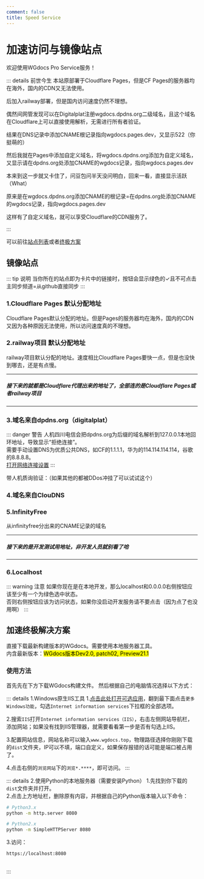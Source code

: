 ```yaml
---
comment: false
title: Speed Service
---
```


# 加速访问与镜像站点
欢迎使用WGdocs Pro Service服务！

::: details 前世今生
本站原部署于Cloudflare Pages，但是CF Pages的服务器均在海外，国内的CDN又无法使用。

后加入railway部署，但是国内访问速度仍然不理想。

偶然间网管发现可以在Digitalplat注册wgdocs.dpdns.org二级域名，且这个域名在Cloudflare上可以直接使用解析，无需进行所有者验证。

结果在DNS记录中添加CNAME根记录指向wgdocs.pages.dev，又显示522（你挺萌的）

然后我就在Pages中添加自定义域名，将wgdocs.dpdns.org添加为自定义域名，又显示请在dpdns.org处添加CNAME的wgdocs记录，指向wgdocs.pages.dev

本来到这一步就又卡住了，问豆包问半天没问明白，回来一看，直接显示活跃（What）

原来是在wgdocs.dpdns.org添加CNAME的根记录=在dpdns.org处添加CNAME的wgdocs记录，指向wgdocs.pages.dev

这样有了自定义域名，就可以享受Cloudflare的CDN服务了。

:::

可以前往[站点列表](#镜像站点)或者[终极方案](#加速终极解决方案)

## 镜像站点

::: tip 说明
当你所在的站点即为卡片中的链接时，按钮会显示绿色的✓且不可点击<br>
主同步频道=从github直接同步
:::
### 1.Cloudflare Pages 默认分配地址<badge type='tip' text='主同步频道' /><badge type='danger' text='极慢' />

<LinkCard
  title="wgdocs.pages.dev"
  bg-image="https://cf-assets.www.cloudflare.com/slt3lc6tev37/1wf4qdGsPqa2UUSEoa4Yyg/3250a65f210bbb7062ab4dd9a9bdf213/logo-cloudflare-dark.svg"
  link="wgdocs.pages.dev"
/>

Cloudflare Pages默认分配的地址。但是Pages的服务器均在海外，国内的CDN又因为各种原因无法使用，所以访问速度真的不理想。

### 2.railway项目 默认分配地址<badge type='tip' text='主同步频道' /><badge type='warning' text='较慢' />

<LinkCard
  title="wgdocs.up.railway.app"
  tcolor="white"
  bg-image="https://railway.com/brand/logotype-light.png"
  link="wgdocs.up.railway.app"
/>

railway项目默认分配的地址。速度相比Cloudflare Pages要快一点，但是也没快到哪去，还是有点慢。

---

##### 接下来的就都是Cloudflare代理出来的地址了，全部连的是Cloudflare Pages或者railway项目

---

### 3.域名来自dpdns.org（digitalplat）<badge type='tip' text='主同步频道' /><badge type='tip' text='快速' /><badge type='danger' text='需手动设置DNS' />

::: danger 警告
人机四川电信会把dpdns.org为后缀的域名解析到127.0.0.1本地回环地址，导致显示“拒绝连接”。<br>
需要手动设置DNS为优质公共DNS，如CF的1.1.1.1，华为的114.114.114.114，谷歌的8.8.8.8。<br><a href="ms-settings:network-status">打开网络连接设置</a>
:::

<LinkCard
  title="wgdocs.dpdns.org"
  bg-image="/pictures/Cloudflare账户.png"
  link="wgdocs.dpdns.org"
/>

带人机质询验证：（如果其他的都被DDos冲挂了可以试试这个）

<LinkCard
  title="mengmiya1027.dpdns.org"
  bg-image="/pictures/Cloudflare账户.png"
  link="mengmiya1027.dpdns.org"
/>

### 4.域名来自ClouDNS<badge type='tip' text='主同步频道' /><badge type='tip' text='快速' />

<LinkCard
  title="wgdocs.ip-ddns.com"
  bg-image="https://www.cloudns.net/i/cloudns_yt_image-fs8.png"
  link="wgdocs.ip-ddns.com"
/>

<LinkCard
  title="wgdocs.ddns-ip.net"
  bg-image="https://www.cloudns.net/i/cloudns_yt_image-fs8.png"
  link="wgdocs.ddns-ip.net"
/>

### 5.InfinityFree<badge type='tip' text='主同步频道' /><badge type='info' text='中速' />

<LinkCard
  title="wgdocs.mmy.kesug.com"
  bg-image="/pictures/Cloudflare账户.png"
  link="wgdocs.mmy.kesug.com"
/>
从infinityfree分出来的CNAME记录的域名

---

##### 接下来的是开发测试用地址，非开发人员就别看了哈

---

### 6.Localhost<badge type='warning' text='测试用' />
<LinkCard
  title="localhost"
  bg-image="https://www.keneuc.cn/uploads/allimg/20221207/1-22120FI502V1.jpg"
  link="localhost"
/>

<LinkCard
title="0.0.0.0"
bg-image="https://www.keneuc.cn/uploads/allimg/20221207/1-22120FI502V1.jpg"
link="0.0.0.0"
/>

::: warning 注意
如果你现在是在本地开发，那么localhost和0.0.0.0右侧按钮应该至少有一个为绿色选中状态。<br>
否则右侧按钮应该为访问状态，如果你没启动开发服务请不要点击（因为点了也没用啊）
:::

## 加速终极解决方案

直接下载最新构建版本的WGdocs。需要使用本地服务器工具。<br>
内含最新版本：<mark>WGdocs版本Dev2.0, patch02, Preview21.1</mark>

### 使用方法
首先先在下方下载WGdocs构建文件。
然后根据自己的电脑情况选择以下方式：

::: details 1.Windows原生IIS工具
1.<a href="ms-settings:optionalfeatures">点击此处打开可选应用</a>，翻到最下面点击`更多Windows功能`，勾选`Internet information services`下拉框的全部选项。

2.搜索`IIS`打开`Internet information services（IIS）`，右击左侧网站导航栏，添加网站；如果没有找到IIS管理器，就需要看看第一步是否有勾选上IIS。

3.配置网站信息，网站名称可以输入`www.wgdocs.top`，物理路径选择你刚刚下载的`dist`文件夹，IP可以不填，端口自定义，如果保存报错的话可能是端口被占用了。

4.点击右侧的`浏览网站`下的`浏览*.****`，即可访问。
:::

::: details 2.使用Python的本地服务器（需要安装Python）
1.先找到你下载的`dist`文件夹并打开。<br>
2.点击上方地址栏，删除原有内容，并根据自己的Python版本输入以下命令：
```bash
# Python3.x
python -m http.server 8080

# Python2.x
python -m SimpleHTTPServer 8080
```
3.访问：
```
https://localhost:8080
```
<br>
:::

<DownloadLinkCollector
  title="WGdocs构建文件"
  bg-image="https://img3.downza.cn/zt/202212/103056-6397e3e0afd4a.jpg"
  bcolor="gold"
  :downloads="[
  {
    text: '蓝奏云盘',
    link: 'https://wwxb.lanzn.com/b00uzcsirc',
    password: 'wgds',
  },
  ]"
/>
